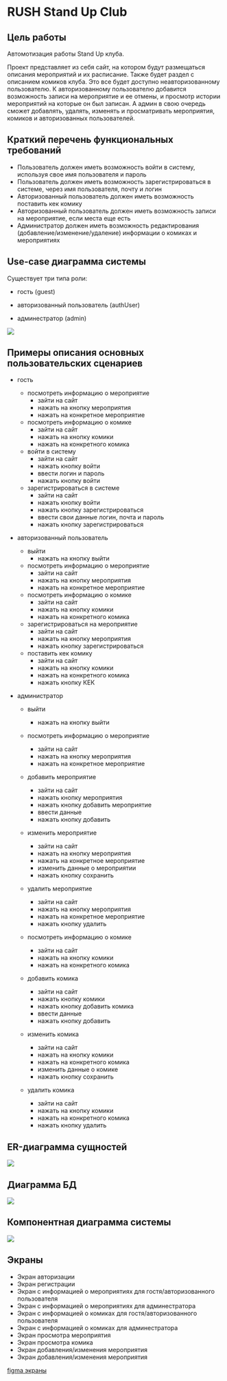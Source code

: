 # RUSH Stand Up Club

## Цель работы
Автомотизация работы Stand Up клуба.

Проект представляет из себя сайт, на котором будут размещаться описания мероприятий и их расписание. Также будет раздел с описанием комиков клуба. Это все будет доступно неавторизованному пользователю. К авторизованному пользователю добавится возможность записи на мероприятие и ее отмены, и просмотр истории мероприятий на которые он был записан. 
А админ в свою очередь сможет добавлять, удалять, изменять и просматривать мероприятия, комиков и авторизованных пользователей. 

## Краткий перечень функциональных требований

- Пользователь должен иметь возможность войти в систему, используя свое имя пользователя и пароль
- Пользователь должен иметь возможность зарегистрироваться в системе,
через имя пользователя, почту и логин
- Авторизованный пользователь должен иметь возможность поставить кек комику
- Авторизованный пользователь должен иметь возможность записи на мероприятие, если места еще есть
- Администратор должен иметь возможность редактирования (добавление/изменение/удаление) информации о комиках и мероприятиях

## Use-case диаграмма системы

Существует три типа роли:

- гость (guest)

- авторизованный пользователь (authUser)

- админестратор (admin)

![](img/use-case.svg)

 [## BPMN диаграмма основных бизнес-процессов]:#

## Примеры описания основных пользовательских сценариев

- гость
	+ посмотреть информацию о мероприятие
		- зайти на сайт
		- нажать на кнопку мероприятия
		- нажать на конкретное мероприятие
	+ посмотреть информацию о комике
		- зайти на сайт
		- нажать на кнопку комики
		- нажать на конкретного комика
	+ войти в систему
		- зайти на сайт
		- нажать кнопку войти
		- ввести логин и пароль
		- нажать кнопку войти
	+ зарегистрироваться в системе
		- зайти на сайт
		- нажать кнопку войти
		- нажать кнопку зарегистрироваться
		- ввести свои данные логин, почта и пароль
		- нажать кнопку зарегистрироваться

- авторизованный пользователь
	+ выйти
		- нажать на кнопку выйти
	+ посмотреть информацию о мероприятие
		- зайти на сайт
		- нажать на кнопку мероприятия
		- нажать на конкретное мероприятие
	+ посмотреть информацию о комике
		- зайти на сайт
		- нажать на кнопку комики
		- нажать на конкретного комика
	+ зарегистрироваться на мероприятие
		- зайти на сайт 
		- нажать на кнопку мероприятия
		- нажать кнопку зарегистрироваться
	+ поставить кек комику
		- зайти на сайт
		- нажать на кнопку комики
		- нажать на конкретного комика
		- нажать кнопку КЕК

- администратор
	+ выйти
		- нажать на кнопку выйти
	+ посмотреть информацию о мероприятие
		- зайти на сайт
		- нажать на кнопку мероприятия
		- нажать на конкретное мероприятие
	+ добавить мероприятие
		- зайти на сайт
		- нажать кнопку мероприятия
		- нажать кнопку добавить мероприятие
		- ввести данные 
		- нажать кнопку добавить
	+ изменить мероприятие
		- зайти на сайт
		- нажать на кнопку мероприятия
		- нажать на конкретное мероприятие
		- изменить данные о мероприятии
		- нажать кнопку сохранить
	+ удалить мероприятие
		- зайти на сайт
		- нажать на кнопку мероприятия
		- нажать на конкретное мероприятие
		- нажать кнопку удалить

	+ посмотреть информацию о комике
		- зайти на сайт
		- нажать на кнопку комики
		- нажать на конкретного комика
	+ добавить комика
		- зайти на сайт
		- нажать кнопку комики
		- нажать кнопку добавить комика
		- ввести данные 
		- нажать кнопку добавить
	+ изменить комика
		- зайти на сайт
		- нажать на кнопку комики
		- нажать на конкретного комика
		- изменить данные о комике
		- нажать кнопку сохранить
	+ удалить комика
		- зайти на сайт
		- нажать на кнопку комики
		- нажать на конкретного комика
		- нажать кнопку удалить

## ER-диаграмма сущностей

![](img/er.svg)

## Диаграмма БД

![](img/public.svg)

## Компонентная диаграмма системы

![](img/uml.svg)

## Экраны 

- Экран авторизации
- Экран регистрации
- Экран с информацией о мероприятиях для гостя/авторизованного пользователя
- Экран с информацией о мероприятиях для админестратора
- Экран с информацией о комиках для гостя/авторизованного пользователя
- Экран с информацией о комиках для админестратора
- Экран просмотра мероприятия
- Экран просмотра комика
- Экран добавления/изменения мероприятия
- Экран добавления/изменения мероприятия

[figma экраны](https://www.figma.com/file/NZxo1dFA5Af1oVXsSOYjJx/%D0%AD%D0%BA%D1%80%D0%B0%D0%BD%D1%8B?type=design&node-id=0-1&mode=design&t=iYfCQuQpIYJNW03z-0) 
